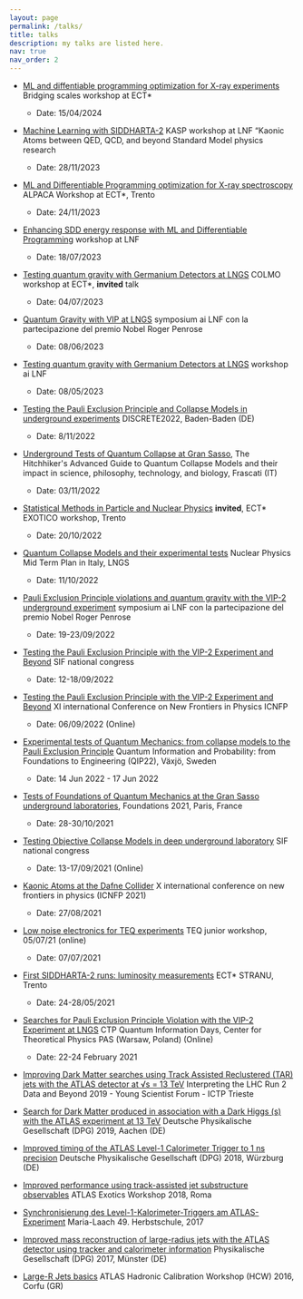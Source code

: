```yaml
---
layout: page
permalink: /talks/
title: talks
description: my talks are listed here.
nav: true
nav_order: 2
---
```



- [ML and diffentiable programming optimization for X-ray experiments](https://indico.ectstar.eu/event/200/timetable/?view=standard) Bridging scales workshop at ECT* 
  - Date: 15/04/2024

- [Machine Learning with SIDDHARTA-2](https://agenda.infn.it/event/38135/) KASP workshop at LNF “Kaonic Atoms between QED, QCD, and beyond Standard Model physics research
  - Date: 28/11/2023

- [ML and Differentiable Programming optimization for X-ray spectroscopy](https://indico.ectstar.eu/event/184/) ALPACA Workshop at ECT*, Trento 
  - Date: 24/11/2023

- [Enhancing SDD energy response with ML and Differentiable Programming](https://agenda.infn.it/event/35806/) workshop at LNF
  - Date: 18/07/2023

- [Testing quantum gravity with Germanium Detectors at LNGS](https://indico.ectstar.eu/event/172/timetable/?view=standard) COLMO workshop at ECT*, **invited** talk
  - Date: 04/07/2023

- [Quantum Gravity with VIP at LNGS](https://agenda.infn.it/event/35806/) symposium ai LNF con la partecipazione del premio Nobel Roger Penrose
  - Date: 08/06/2023

- [Testing quantum gravity with Germanium Detectors at LNGS](https://agenda.infn.it/event/33977/) workshop ai LNF
  - Date: 08/05/2023

- [Testing the Pauli Exclusion Principle and Collapse Models in underground experiments](https://indico.scc.kit.edu/event/2673) DISCRETE2022, Baden-Baden (DE)
  - Date: 8/11/2022

- [Underground Tests of Quantum Collapse at Gran Sasso](https://agenda.infn.it/event/32081/), The Hitchhiker's Advanced Guide to Quantum Collapse Models and their impact in science, philosophy, technology, and biology, Frascati (IT)
  - Date: 03/11/2022

- [Statistical Methods in Particle and Nuclear Physics](https://indico.ectstar.eu/event/155/) **invited**, ECT* EXOTICO workshop, Trento
  - Date: 20/10/2022

- [Quantum Collapse Models and their experimental tests](https://agenda.infn.it/event/31580/) Nuclear Physics Mid Term Plan in Italy, LNGS
  - Date: 11/10/2022

- [Pauli Exclusion Principle violations and quantum gravity with the VIP-2 underground experiment](https://www.ectstar.eu/workshops/nuclear-and-atomic-transitions-as-laboratories-for-high-precision-tests-of-quantum-gravity-inspired-models-2/) symposium ai LNF con la partecipazione del premio Nobel Roger Penrose
  - Date: 19-23/09/2022

- [Testing the Pauli Exclusion Principle with the VIP-2 Experiment and Beyond](https://congresso.sif.it/) SIF national congress
  - Date: 12-18/09/2022

- [Testing the Pauli Exclusion Principle with the VIP-2 Experiment and Beyond](https://indico.cern.ch/event/1133591/) XI international Conference on New Frontiers in Physics ICNFP
  - Date: 06/09/2022 (Online)

- [Experimental tests of Quantum Mechanics: from collapse models to the Pauli Exclusion Principle](https://lnu.se/en/meet-linnaeus-university/current/events/2022/qip22/) Quantum Information and Probability: from Foundations to Engineering (QIP22), Växjö, Sweden
  - Date: 14 Jun 2022 - 17 Jun 2022

- [Tests of Foundations of Quantum Mechanics at the Gran Sasso underground laboratories](https://foundations2020.sciencesconf.org/), Foundations 2021, Paris, France
  - Date: 28-30/10/2021

- [Testing Objective Collapse Models in deep underground laboratory](https://www.sif.it/attivita/congresso/107) SIF national congress
  - Date: 13-17/09/2021 (Online)

- [Kaonic Atoms at the Dafne Collider](https://indico.cern.ch/event/1025480) X international conference on new frontiers in physics (ICNFP 2021)
  - Date: 27/08/2021

- [Low noise electronics for TEQ experiments](https://tequantum.eu/?q=node/887) TEQ junior workshop, 05/07/21 (online)
  - Date: 07/07/2021

- [First SIDDHARTA-2 runs: luminosity measurements](https://indico.ectstar.eu/event/91) ECT* STRANU, Trento
  - Date: 24-28/05/2021

- [Searches for Pauli Exclusion Principle Violation with the VIP-2 Experiment at LNGS](http://old.cft.edu.pl/QID2020/public/en) CTP Quantum Information Days, Center for Theoretical Physics PAS (Warsaw, Poland) (Online)
  - Date: 22-24 February 2021

- [Improving Dark Matter searches using Track Assisted Reclustered (TAR) jets with the ATLAS detector at √s = 13 TeV](https://www.ictp.it/6411.aspx) Interpreting the LHC Run 2 Data and Beyond 2019 - Young Scientist Forum - ICTP Trieste

- [Search for Dark Matter produced in association with a Dark Higgs (s) with the ATLAS experiment at 13 TeV](https://www.dpg-verhandlungen.de/year/2019/conference/10) Deutsche Physikalische Gesellschaft (DPG) 2019, Aachen (DE)

- [Improved timing of the ATLAS Level-1 Calorimeter Trigger to 1 ns precision](https://www.dpg-verhandlungen.de/year/2018/conference/berlin) Deutsche Physikalische Gesellschaft (DPG) 2018, Würzburg (DE)

- [Improved performance using track-assisted jet substructure observables](https://agenda.infn.it/event/13879/) ATLAS Exotics Workshop 2018, Roma

- [Synchronisierung des Level-1-Kalorimeter-Triggers am ATLAS-Experiment](https://www.dfnaeherung.de/49-herbstschule.html) Maria-Laach 49. Herbstschule, 2017

- [Improved mass reconstruction of large-radius jets with the ATLAS detector using tracker and calorimeter information](https://indico.cern.ch/event/564163/) Physikalische Gesellschaft (DPG) 2017, Münster (DE)

- [Large-R Jets basics](https://indico.cern.ch/event/506093/overview) ATLAS Hadronic Calibration Workshop (HCW) 2016, Corfu (GR)
